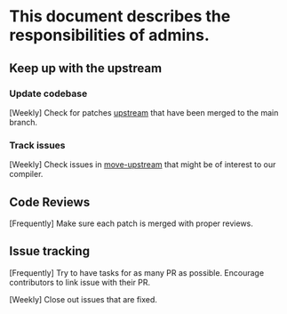 # This document describes the responsibilities of admins.

## Keep up with the upstream

### Update codebase
[Weekly] Check for patches [upstream](https://github.com/move-language/move) that
have been merged to the main branch.

### Track issues
[Weekly] Check issues in [move-upstream](https://github.com/move-language/move/issues) that
might be of interest to our compiler.

## Code Reviews
[Frequently] Make sure each patch is merged with proper reviews.

## Issue tracking
[Frequently] Try to have tasks for as many PR as possible. Encourage contributors
to link issue with their PR.

[Weekly] Close out issues that are fixed.
